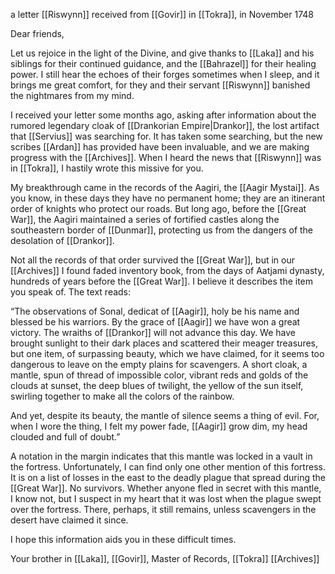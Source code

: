 a letter [[Riswynn]] received from [[Govir]] in [[Tokra]], in November 1748
  
Dear friends,

Let us rejoice in the light of the Divine, and give thanks to [[Laka]] and his siblings for their continued guidance, and the [[Bahrazel]] for their healing power. I still hear the echoes of their forges sometimes when I sleep, and it brings me great comfort, for they and their servant [[Riswynn]] banished the nightmares from my mind. 

I received your letter some months ago, asking after information about the rumored legendary cloak of [[Drankorian Empire|Drankor]], the lost artifact that [[Servius]] was searching for. It has taken some searching, but the new scribes [[Ardan]] has provided have been invaluable, and we are making progress with the [[Archives]]. When I heard the news that [[Riswynn]] was in [[Tokra]], I hastily wrote this missive for you.

My breakthrough came in the records of the Aagiri, the [[Aagir Mystai]]. As you know, in these days they have no permanent home; they are an itinerant order of knights who protect our roads. But long ago, before the [[Great War]], the Aagiri maintained a series of fortified castles along the southeastern border of [[Dunmar]], protecting us from the dangers of the desolation of [[Drankor]].

Not all the records of that order survived the [[Great War]], but in our [[Archives]] I found faded inventory book, from the days of Aatjami dynasty, hundreds of years before the [[Great War]]. I believe it describes the item you speak of. The text reads:

“The observations of Sonal, dedicat of [[Aagir]], holy be his name and blessed be his warriors. By the grace of [[Aagir]] we have won a great victory. The wraiths of [[Drankor]] will not advance this day. We have brought sunlight to their dark places and scattered their meager treasures, but one item, of surpassing beauty, which we have claimed, for it seems too dangerous to leave on the empty plains for scavengers. A short cloak, a mantle, spun of thread of impossible color, vibrant reds and golds of the clouds at sunset, the deep blues of twilight, the yellow of the sun itself, swirling together to make all the colors of the rainbow. 

And yet, despite its beauty, the mantle of silence seems a thing of evil. For, when I wore the thing, I felt my power fade, [[Aagir]] grow dim, my head clouded and full of doubt.”

A notation in the margin indicates that this mantle was locked in a vault in the fortress. Unfortunately, I can find only one other mention of this fortress. It is on a list of losses in the east to the deadly plague that spread during the [[Great War]]. No survivors. Whether anyone fled in secret with this mantle, I know not, but I suspect in my heart that it was lost when the plague swept over the fortress. There, perhaps, it still remains, unless scavengers in the desert have claimed it since. 

I hope this information aids you in these difficult times.

Your brother in [[Laka]],
[[Govir]], Master of Records, [[Tokra]] [[Archives]]
